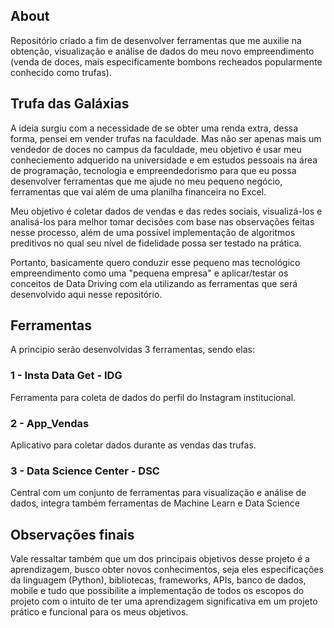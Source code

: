 ## About

Repositório criado a fim de desenvolver ferramentas que me auxilie na obtenção, visualização e análise de dados do meu novo empreendimento (venda de doces, mais especificamente bombons recheados popularmente conhecido como trufas).

## Trufa das Galáxias

A ideia surgiu com a necessidade de se obter uma renda extra, dessa forma, pensei em vender trufas na faculdade. Mas não ser apenas mais um vendedor de doces no campus da faculdade, meu objetivo é usar meu conheciemento adquerido na universidade e em estudos pessoais na área de programação, tecnologia e empreendedorismo para que eu possa desenvolver ferramentas que me ajude no meu pequeno negócio, ferramentas que vai além de uma planilha financeira no Excel.

Meu objetivo é coletar dados de vendas e das redes sociais, visualizá-los e analisá-los para melhor tomar decisões com base nas observações feitas nesse processo, além de uma possível implementação de algoritmos preditivos no qual seu nível de fidelidade possa ser testado na prática.

Portanto, basicamente quero conduzir esse pequeno mas tecnológico empreendimento como uma "pequena empresa" e aplicar/testar os conceitos de Data Driving com ela utilizando as ferramentas que será desenvolvido aqui nesse repositório.

## Ferramentas

A principio serão desenvolvidas 3 ferramentas, sendo elas:

### 1 - Insta Data Get - IDG

Ferramenta para coleta de dados do perfil do Instagram institucional.

### 2 - App_Vendas

Aplicativo para coletar dados durante as vendas das trufas.

### 3 - Data Science Center - DSC

Central com um conjunto de ferramentas para visualização e análise de dados, integra também ferramentas de Machine Learn e Data Science

## Observações finais

Vale ressaltar também que um dos principais objetivos desse projeto é a aprendizagem, busco obter novos conhecimentos, seja eles especificações da linguagem (Python), bibliotecas, frameworks, APIs, banco de dados, mobile e tudo que possibilite a implementação de todos os escopos do projeto com o intuito de ter uma aprendizagem significativa em um projeto prático e funcional para os meus objetivos.
